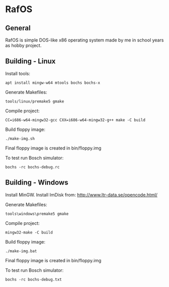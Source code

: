 RafOS
=====

General
-------
RafOS is simple DOS-like x86 operating system made by me in school years as hobby project.

Building - Linux
----------------

Install tools:

	apt install mingw-w64 mtools bochs bochs-x

Generate Makefiles:

	tools/linux/premake5 gmake

Compile project:

	CC=i686-w64-mingw32-gcc CXX=i686-w64-mingw32-g++ make -C build

Build floppy image:

	./make-img.sh

Final floppy image is created in bin/floppy.img

To test run Bosch simulator:

	bochs -rc bochs-debug.rc

Building - Windows
------------------
Install MinGW.
Install ImDisk from: http://www.ltr-data.se/opencode.html/

Generate Makefiles:

	tools\windows\premake5 gmake

Compile project:

	mingw32-make -C build

Build floppy image:

	./make-img.bat

Final floppy image is created in bin/floppy.img

To test run Bosch simulator:

	bochs -rc bochs-debug.txt
